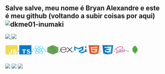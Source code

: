 ## Salve salve, meu nome é Bryan Alexandre e este é meu github (voltando a subir coisas por aqui) <img align="center" alt="dkme01-inumaki" height="30" width="40" src="https://media.giphy.com/media/ZtzwBkfSzNc9sNDNH5/giphy.gif">

<a href="https://github.com/dkme01">
  <img height="180em" src="https://github-readme-stats-eight-theta.vercel.app/api?username=dkme01&show_icons=true&theme=dracula&include_all_commits=true&count_private=true"/>
  <img height="180em" src="https://github-readme-stats-eight-theta.vercel.app/api/top-langs/?username=dkme01&layout=compact&langs_count=8&theme=dracula"/>
<div>
<div style="display: inline_block"><br>
  <img align="center" alt="dkme01-Js" height="30" width="40" src="https://raw.githubusercontent.com/devicons/devicon/master/icons/javascript/javascript-plain.svg">
  <img align="center" alt="dkme01-Ts" height="30" width="40" src="https://raw.githubusercontent.com/devicons/devicon/master/icons/typescript/typescript-plain.svg">
  <img align="center" alt="dkme01-React" height="30" width="40" src="https://raw.githubusercontent.com/devicons/devicon/master/icons/react/react-original.svg">
  <img align="center" alt="dkme01-Node" height="30" width="40" src="https://raw.githubusercontent.com/devicons/devicon/master/icons/nodejs/nodejs-plain.svg">
  <img align="center" alt="dkme01-EXPRESS" height="30" width="40" src="https://raw.githubusercontent.com/devicons/devicon/master/icons/express/express-original.svg">
  <img align="center" alt="dkme01-MUI" height="30" width="40" src="https://raw.githubusercontent.com/devicons/devicon/master/icons/materialui/materialui-original.svg">
  <img align="center" alt="dkme01-HTML" height="30" width="40" src="https://raw.githubusercontent.com/devicons/devicon/master/icons/html5/html5-original.svg">
  <img align="center" alt="dkme01-CSS" height="30" width="40" src="https://raw.githubusercontent.com/devicons/devicon/master/icons/css3/css3-original.svg">
  <img align="center" alt="dkme01-SASS" height="30" width="40" src="https://raw.githubusercontent.com/devicons/devicon/master/icons/sass/sass-original.svg">
  <img align="center" alt="dkme01-Mongodb" height="30" width="40" src="https://raw.githubusercontent.com/devicons/devicon/master/icons/mongodb/mongodb-plain.svg">
</div>

##

  <div>
  <a href = "mailto: dkme01@gmail.com"><img src="https://img.shields.io/badge/-Gmail-%23EA4335?style=for-the-badge&logo=gmail&logoColor=white" target="_blank"></a>
  <a href="https://www.linkedin.com/mwlite/in/bryan-alexandre-pavani-caetano-0b42aa139" target="_blank"><img src="https://img.shields.io/badge/-LinkedIn-%230077B5?style=for-the-badge&logo=linkedin&logoColor=white" target="_blank"></a>
  <a href="https://instagram.com/biraian" target="_blank"><img src="https://img.shields.io/badge/-Instagram-%23E4405F?style=for-the-badge&logo=instagram&logoColor=white" target="_blank"></a>
</div>
